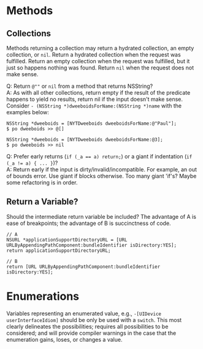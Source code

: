 # Methods

## Collections

Methods returning a collection may return a hydrated collection, an empty collection, or `nil`. Return a hydrated collection when the request was fulfilled. Return an empty collection when the request was fulfilled, but it just so happens nothing was found. Return `nil` when the request does not make sense.

Q: Return `@""` or `nil` from a method that returns NSString?  
A: As with all other collections, return empty if the result of the predicate happens to yield no results, return nil if the input doesn't make sense. Consider `- (NSString *)dweeboidsForName:(NSString *)name` with the examples below:

    NSString *dweeboids = [NYTDweeboids dweeboidsForName:@"Paul"];
    $ po dweeboids >> @[]
    
    NSString *dweeboids = [NYTDweeboids dweeboidsForName:@3];
    $ po dweeboids >> nil

Q: Prefer early returns (`if (_a == a) return;`) or a giant if indentation (`if (_a != a) { ... }`)?  
A: Return early if the input is dirty/invalid/incompatible. For example, an out of bounds error. Use giant if blocks otherwise. Too many giant 'if's? Maybe some refactoring is in order.

## Return a Variable?

Should the intermediate return variable be included? The advantage of A is ease of breakpoints; the advantage of B is succinctness of code.

```
// A
NSURL *applicationSupportDirectoryURL = [URL URLByAppendingPathComponent:bundleIdentifier isDirectory:YES];
return applicationSupportDirectoryURL;

// B
return [URL URLByAppendingPathComponent:bundleIdentifier isDirectory:YES];
```

# Enumerations

Variables representing an enumerated value, e.g., `-[UIDevice userInterfaceIdiom]` should be only be used with a `switch`. This most clearly delineates the possibilities; requires all possibilities to be considered; and will provide compiler warnings in the case that the enumeration gains, loses, or changes a value.
